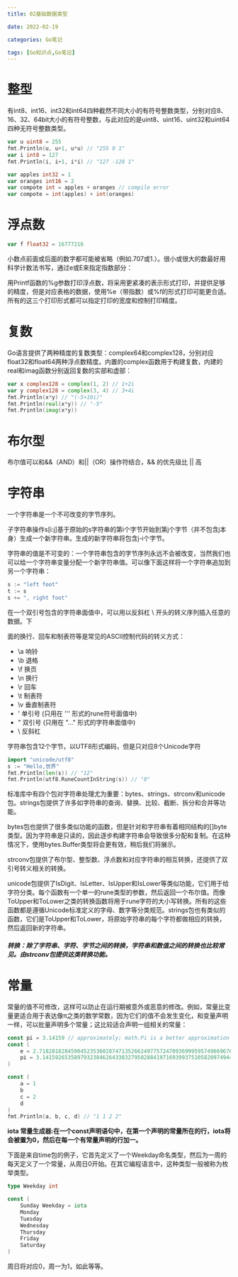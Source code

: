 ```yaml
---
title: 02基础数据类型

date: 2022-02-19	

categories: Go笔记	

tags: [Go知识点,Go笔记]
---	
```


# 整型

有int8、int16、int32和int64四种截然不同大小的有符号整数类型，分别对应8、16、32、64bit大小的有符号整数，与此对应的是uint8、uint16、uint32和uint64四种无符号整数类型。

```go
var u uint8 = 255
fmt.Println(u, u+1, u*u) // "255 0 1"
var i int8 = 127
fmt.Println(i, i+1, i*i) // "127 -128 1"
```

```go
var apples int32 = 1
var oranges int16 = 2
var compote int = apples + oranges // compile error
var compote = int(apples) + int(oranges)
```

# 浮点数

```Go
var f float32 = 16777216
```

小数点前面或后面的数字都可能被省略（例如.707或1.）。很小或很大的数最好用科学计数法书写，通过e或E来指定指数部分：

用Printf函数的%g参数打印浮点数，将采用更紧凑的表示形式打印，并提供足够的精度，但是对应表格的数据，使用%e（带指数）或%f的形式打印可能更合适。所有的这三个打印形式都可以指定打印的宽度和控制打印精度。

# 复数

Go语言提供了两种精度的复数类型：complex64和complex128，分别对应float32和float64两种浮点数精度。内置的complex函数用于构建复数，内建的real和imag函数分别返回复数的实部和虚部：

```go
var x complex128 = complex(1, 2) // 1+2i
var y complex128 = complex(3, 4) // 3+4i
fmt.Println(x*y) // "(-5+10i)"
fmt.Println(real(x*y)) // "-5"
fmt.Println(imag(x*y)) 
```

# 布尔型

布尔值可以和&&（AND）和||（OR）操作符结合，&& 的优先级比 || 高

# 字符串

一个字符串是一个不可改变的字节序列。

子字符串操作s[i:j]基于原始的s字符串的第i个字节开始到第j个字节（并不包含j本身）生成一个新字符串。生成的新字符串将包含j-i个字节。

字符串的值是不可变的：一个字符串包含的字节序列永远不会被改变，当然我们也可以给一个字符串变量分配一个新字符串值。可以像下面这样将一个字符串追加到另一个字符串：

```go
s := "left foot"
t := s
s += ", right foot"
```

在一个双引号包含的字符串面值中，可以用以反斜杠 \ 开头的转义序列插入任意的数据。下

面的换行、回车和制表符等是常见的ASCII控制代码的转义方式：

- \a 响铃
- \b 退格
- \f 换页
- \n 换行
- \r 回车
- \t 制表符
- \v 垂直制表符
- \' 单引号 (只用在 '\'' 形式的rune符号面值中)
- \" 双引号 (只用在 "..." 形式的字符串面值中)
- \\ 反斜杠

字符串包含12个字节，以UTF8形式编码，但是只对应8个Unicode字符

```go
import "unicode/utf8"
s := "Hello,世界"
fmt.Println(len(s)) // "12"
fmt.Println(utf8.RuneCountInString(s)) // "8"
```

标准库中有四个包对字符串处理尤为重要：bytes、strings、strconv和unicode包。strings包提供了许多如字符串的查询、替换、比较、截断、拆分和合并等功能。

bytes包也提供了很多类似功能的函数，但是针对和字符串有着相同结构的[]byte类型。因为字符串是只读的，因此逐步构建字符串会导致很多分配和复制。在这种情况下，使用bytes.Buffer类型将会更有效，稍后我们将展示。

strconv包提供了布尔型、整型数、浮点数和对应字符串的相互转换，还提供了双引号转义相关的转换。

unicode包提供了IsDigit、IsLetter、IsUpper和IsLower等类似功能，它们用于给字符分类。每个函数有一个单一的rune类型的参数，然后返回一个布尔值。而像ToUpper和ToLower之类的转换函数将用于rune字符的大小写转换。所有的这些函数都是遵循Unicode标准定义的字母、数字等分类规范。strings包也有类似的函数，它们是ToUpper和ToLower，将原始字符串的每个字符都做相应的转换，然后返回新的字符串。

##### 转换：除了字符串、字符、字节之间的转换，字符串和数值之间的转换也比较常见。由strconv包提供这类转换功能。

# 常量

常量的值不可修改，这样可以防止在运行期被意外或恶意的修改。例如，常量比变量更适合用于表达像π之类的数学常数，因为它们的值不会发生变化，和变量声明一样，可以批量声明多个常量；这比较适合声明一组相关的常量：

```go
const pi = 3.14159 // approximately; math.Pi is a better approximation
const (
    e = 2.71828182845904523536028747135266249775724709369995957496696763
    pi = 3.14159265358979323846264338327950288419716939937510582097494459
)
```

```go
const (
    a = 1
    b
    c = 2
    d
)
fmt.Println(a, b, c, d) // "1 1 2 2"
```

**iota 常量生成器:在一个const声明语句中，在第一个声明的常量所在的行，iota将会被置为0，然后在每一个有常量声明的行加一。**

下面是来自time包的例子，它首先定义了一个Weekday命名类型，然后为一周的每天定义了一个常量，从周日0开始。在其它编程语言中，这种类型一般被称为枚举类型。

```go
type Weekday int

const (
    Sunday Weekday = iota
    Monday
    Tuesday
    Wednesday
    Thursday
    Friday
	Saturday
)
```

周日将对应0，周一为1，如此等等。